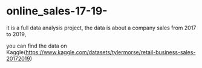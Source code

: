 # online_sales-17-19-

it is a full data analysis project, the data is about a company sales from 2017 to 2019,

you can find the data on Kaggle(https://www.kaggle.com/datasets/tylermorse/retail-business-sales-20172019)
